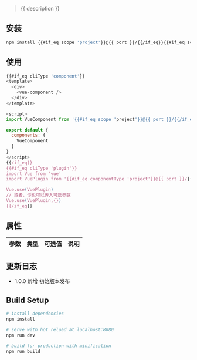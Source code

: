 > {{ description }}

## 安装

```sh
npm install {{#if_eq scope 'project'}}@{{ port }}/{{/if_eq}}{{#if_eq scope 'common'}}@strongsoft/{{/if_eq}}{{ name }} --save
```

## 使用

```js
{{#if_eq cliType 'component'}}
<template>
  <div>
    <vue-component />
  </div>
</template>

<script>
import VueComponent from '{{#if_eq scope 'project'}}@{{ port }}/{{/if_eq}}{{#if_eq scope 'common'}}@strongsoft/{{/if_eq}}{{ name }}'

export default {
  components: {
    VueComponent
  }
}
</script>
{{/if_eq}}
{{#if_eq cliType 'plugin'}}
import Vue from 'vue'
import VuePlugin from '{{#if_eq componentType 'project'}}@{{ port }}/{{/if_eq}}{{#unless_eq componentType 'project'}}@strongsoft/{{/unless_eq}}{{ name }}'

Vue.use(VuePlugin)
// 或者，你也可以传入可选参数
Vue.use(VuePlugin,{})
{{/if_eq}}
```

## 属性

参数 | 类型 | 可选值 | 说明
--- | --- | --- | ---

## 更新日志

- 1.0.0
新增 初始版本发布

## Build Setup

``` bash
# install dependencies
npm install

# serve with hot reload at localhost:8080
npm run dev

# build for production with minification
npm run build
```